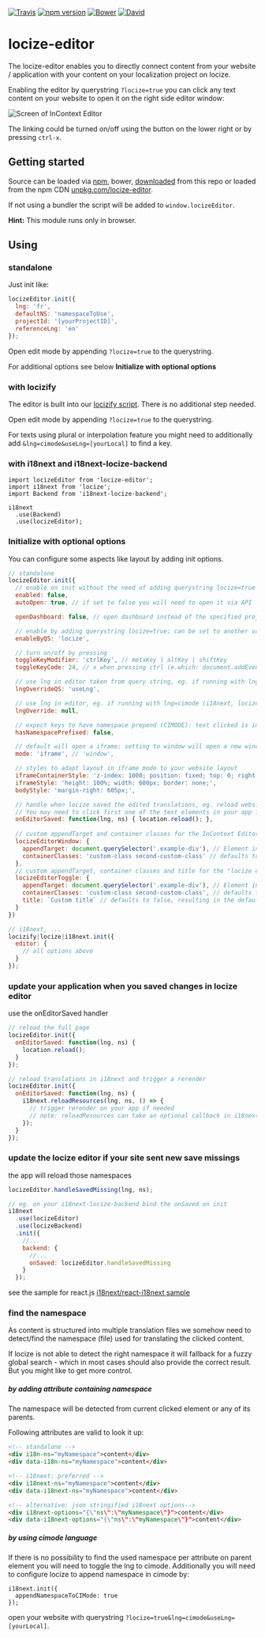 [![Travis](https://img.shields.io/travis/locize/locize-editor/master.svg?style=flat-square)](https://travis-ci.org/locize/locize-editor)
[![npm version](https://img.shields.io/npm/v/locize-editor.svg?style=flat-square)](https://www.npmjs.com/package/locize-editor)
[![Bower](https://img.shields.io/bower/v/locize-editor.svg)]()
[![David](https://img.shields.io/david/locize/locize-editor.svg?style=flat-square)](https://david-dm.org/locize/locize-editor)

# locize-editor

The locize-editor enables you to directly connect content from your website / application with your content on your localization project on locize.

Enabling the editor by querystring `?locize=true` you can click any text content on your website to open it on the right side editor window:

![](http://docs.locize.com/assets/editor.png 'Screen of InContext Editor')

The linking could be turned on/off using the button on the lower right or by pressing `ctrl-x`.

## Getting started

Source can be loaded via [npm](https://www.npmjs.com/package/locize-editor), bower, [downloaded](https://github.com/locize/locize/blob/master/locize.min.js) from this repo or loaded from the npm CDN [unpkg.com/locize-editor](https://unpkg.com/locize-editor/locize-editor.min.js).

If not using a bundler the script will be added to `window.locizeEditor`.

**Hint:** This module runs only in browser.

## Using

### standalone

Just init like:

```js
locizeEditor.init({
  lng: 'fr',
  defaultNS: 'namespaceToUse',
  projectId: '[yourProjectID]',
  referenceLng: 'en'
});
```

Open edit mode by appending `?locize=true` to the querystring.

For additional options see below **Initialize with optional options**

### with locizify

The editor is built into our [locizify script](https://github.com/locize/locizify). There is no additional step needed.

Open edit mode by appending `?locize=true` to the querystring.

For texts using plural or interpolation feature you might need to additionally add `&lng=cimode&useLng=[yourLocal]` to find a key.

### with i18next and i18next-locize-backend

```
import locizeEditor from 'locize-editor';
import i18next from 'locize';
import Backend from 'i18next-locize-backend';

i18next
  .use(Backend)
  .use(locizeEditor);
```

### Initialize with optional options

You can configure some aspects like layout by adding init options.

```js
// standalone
locizeEditor.init({
  // enable on init without the need of adding querystring locize=true
  enabled: false,
  autoOpen: true, // if set to false you will need to open it via API

  openDashboard: false, // open dashboard instead of the specified project

  // enable by adding querystring locize=true; can be set to another value or turned off by setting to false
  enableByQS: 'locize',

  // turn on/off by pressing
  toggleKeyModifier: 'ctrlKey', // metaKey | altKey | shiftKey
  toggleKeyCode: 24, // x when pressing ctrl (e.which: document.addEventListener('keypress', (e) => console.warn(e.which, e));

  // use lng in editor taken from query string, eg. if running with lng=cimode (i18next, locize)
  lngOverrideQS: 'useLng',

  // use lng in editor, eg. if running with lng=cimode (i18next, locize)
  lngOverride: null,

  // expect keys to have namespace prepend (CIMODE): text clicked is in form ns:key
  hasNamespacePrefixed: false,

  // default will open a iframe; setting to window will open a new window/tab instead
  mode: 'iframe', // 'window',

  // styles to adapt layout in iframe mode to your website layout
  iframeContainerStyle: 'z-index: 1000; position: fixed; top: 0; right: 0; bottom: 0; width: 600px; box-shadow: -3px 0 5px 0 rgba(0,0,0,0.5);',
  iframeStyle: 'height: 100%; width: 600px; border: none;',
  bodyStyle: 'margin-right: 605px;',

  // handle when locize saved the edited translations, eg. reload website
  // You may need to click first one of the text elements in your app first. (https://github.com/locize/locize-editor/issues/17)
  onEditorSaved: function(lng, ns) { location.reload(); },
  
  // custom appendTarget and container classes for the InContext Editor
  locizeEditorWindow: {
    appendTarget: document.querySelector('.example-div'), // Element into which the editor window should be appended. Element should be set position: relative as the editor window itself will be set position: absolute;. defaults to false, appending to the body
    containerClasses: 'custom-class second-custom-class' // defaults to false, resulting in no custom classes set
  },
  // custom appendTarget, container classes and title for the "locize editor" overlay with the button to toggle click selection of strings.
  locizeEditorToggle: {
    appendTarget: document.querySelector('.example-div'), // Element into which the toggle should be appended. Element should be set position: relative as the toggle itself will be set position: absolute;. defaults to false, appending to the body
    containerClasses: 'custom-class second-custom-class', // defaults to false, resulting in no custom classes set
    title: `Custom title` // defaults to false, resulting in the default title being displayed
  }
})

// i18next, ...
locizify|locize|i18next.init({
  editor: {
    // all options above
  }
});
```

### update your application when you saved changes in locize editor

use the onEditorSaved handler

```js
// reload the full page
locizeEditor.init({
  onEditorSaved: function(lng, ns) {
    location.reload();
  }
});

// reload translations in i18next and trigger a rerender
locizeEditor.init({
  onEditorSaved: function(lng, ns) {
    i18next.reloadResources(lng, ns, () => {
      // trigger rerender on your app if needed
      // note: reloadResources can take an optional callback in i18next@>=11.9.0
    });
  }
});
```

### update the locize editor if your site sent new save missings

the app will reload those namespaces

```js
locizeEditor.handleSavedMissing(lng, ns);

// eg. on your i18next-locize-backend bind the onSaved on init
i18next
  .use(locizeEditor)
  .use(locizeBackend)
  .init({
    //...
    backend: {
      //...
      onSaved: locizeEditor.handleSavedMissing
    }
  });
```

see the sample for react.js [i18next/react-i18next sample](https://github.com/i18next/react-i18next/blob/master/example/locize-example/src/i18n.js#L45)

### find the namespace

As content is structured into multiple translation files we somehow need to detect/find the namespace (file) used for translating the clicked content.

If locize is not able to detect the right namespace it will fallback for a fuzzy global search - which in most cases should also provide the correct result. But you might like to get more control.

##### by adding attribute containing namespace

The namespace will be detected from current clicked element or any of its parents.

Following attributes are valid to look it up:

```html
<!-- standalone -->
<div i18n-ns="myNamespace">content</div>
<div data-i18n-ns="myNamespace">content</div>

<!-- i18next: preferred -->
<div i18next-ns="myNamespace">content</div>
<div data-i18next-ns="myNamespace">content</div>

<!-- alternative: json stringified i18next options-->
<div i18next-options="{\"ns\":\"myNamespace\"}">content</div>
<div data-i18next-options="{\"ns\":\"myNamespace\"}">content</div>
```

##### by using cimode language

If there is no possibility to find the used namespace per attribute on parent element you will need to toggle the lng to cimode. Additionally you will need to configure locize to append namespace in cimode by:

```
i18next.init({
  appendNamespaceToCIMode: true
});
```

open your website with querystring `?locize=true&lng=cimode&useLng=[yourLocal]`.
